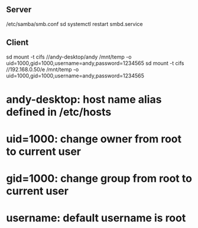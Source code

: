 ## Server
/etc/samba/smb.conf
sd systemctl restart smbd.service

## Client
sd mount -t cifs //andy-desktop/andy /mnt/temp -o uid=1000,gid=1000,username=andy,password=1234565
sd mount -t cifs //192.168.0.50/e    /mnt/temp -o uid=1000,gid=1000,username=andy,password=1234565
# andy-desktop: host name alias defined in /etc/hosts
# uid=1000: change owner from root to current user
# gid=1000: change group from root to current user
# username: default username is root
